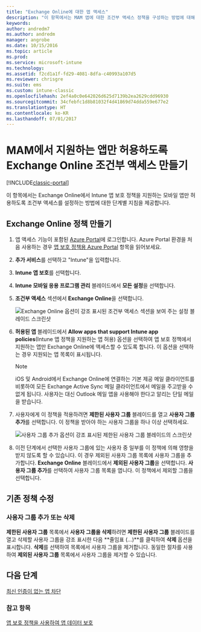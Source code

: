 ```yaml
---
title: "Exchange Online에 대한 앱 액세스"
description: "이 항목에서는 MAM 앱에 대한 조건부 액세스 정책을 구성하는 방법에 대해 설명합니다."
keywords: 
author: andredm7
ms.author: andredm
manager: angrobe
ms.date: 10/15/2016
ms.topic: article
ms.prod: 
ms.service: microsoft-intune
ms.technology: 
ms.assetid: f2cd1a1f-fd29-4081-8dfa-c40993a107d5
ms.reviewer: chrisgre
ms.suite: ems
ms.custom: intune-classic
ms.openlocfilehash: 2ef4a0c0e642026d625d7139b2ea2629cdd96930
ms.sourcegitcommit: 34cfebfc1d8b81032f4d41869d74dda559e677e2
ms.translationtype: HT
ms.contentlocale: ko-KR
ms.lasthandoff: 07/01/2017
---
```

# <a name="create-an-exchange-online-conditional-access-to-only-allow-apps-supported-by-mam"></a>MAM에서 지원하는 앱만 허용하도록 Exchange Online 조건부 액세스 만들기

[!INCLUDE[classic-portal](../includes/classic-portal.md)]

이 항목에서는 Exchange Online에서 Intune 앱 보호 정책을 지원하는 모바일 앱만 허용하도록 조건부 액세스를 설정하는 방법에 대한 단계별 지침을 제공합니다.


## <a name="create-an-exchange-online-policy"></a>Exchange Online 정책 만들기
1.  앱 액세스 기능이 포함된 [Azure Portal](https://portal.azure.com)에 로그인합니다. Azure Portal 환경을 처음 사용하는 경우 [앱 보호 정책용 Azure Portal](azure-portal-for-microsoft-intune-mam-policies.md) 항목을 읽어보세요.

2.  **추가 서비스**를 선택하고 "Intune"을 입력합니다.

3.  **Intune 앱 보호**를 선택합니다.

4.  **Intune 모바일 응용 프로그램 관리** 블레이드에서 **모든 설정**을 선택합니다.

5.  **조건부 액세스** 섹션에서 **Exchange Online**을 선택합니다.

    ![Exchange Online 옵션이 강조 표시된 조건부 액세스 섹션을 보여 주는 설정 블레이드 스크린샷](../media/MAM-conditional-access-1.png)

6. **허용된 앱** 블레이드에서 **Allow apps that support Intune app policies**(Intune 앱 정책을 지원하는 앱 허용) 옵션을 선택하여 앱 보호 정책에서 지원하는 앱만 Exchange Online에 액세스할 수 있도록 합니다. 이 옵션을 선택하는 경우 지원되는 앱 목록이 표시됩니다.

    >[!NOTE]
    >iOS 및 Android에서 Exchange Online에 연결하는 기본 제공 메일 클라이언트를 비롯하여 모든 Exchange Active Sync 메일 클라이언트에서 메일을 주고받을 수 없게 됩니다. 사용자는 대신 Outlook 메일 앱을 사용해야 한다고 알리는 단일 메일을 받습니다.

7. 사용자에게 이 정책을 적용하려면 **제한된 사용자 그룹** 블레이드를 열고 **사용자 그룹 추가**를 선택합니다. 이 정책을 받아야 하는 사용자 그룹을 하나 이상 선택하세요.

    ![사용자 그룹 추가 옵션이 강조 표시된 제한된 사용자 그룹 블레이드의 스크린샷](../media/mam-ca-add-user-group.png)

8. 이전 단계에서 선택한 사용자 그룹에 있는 사용자 중 일부를 이 정책에 의해 영향을 받지 않도록 할 수 있습니다. 이 경우 제외된 사용자 그룹 목록에 사용자 그룹을 추가합니다. **Exchange Online** 블레이드에서 **제외된 사용자 그룹**을 선택합니다. **사용자 그룹 추가**를 선택하여 사용자 그룹 목록을 엽니다. 이 정책에서 제외할 그룹을 선택합니다.  

## <a name="modify-an-existing-policy"></a>기존 정책 수정
### <a name="add-or-delete-user-groups"></a>사용자 그룹 추가 또는 삭제

**제한된 사용자 그룹** 목록에서 **사용자 그룹을 삭제**하려면 **제한된 사용자 그룹** 블레이드를 열고 삭제할 사용자 그룹을 강조 표시한 다음 **줄임표 (...)**를 클릭하여 **삭제** 옵션을 표시합니다. **삭제**를 선택하여 목록에서 사용자 그룹을 제거합니다. 동일한 절차를 사용하여 **제외된 사용자 그룹** 목록에서 사용자 그룹을 제거할 수 있습니다.


## <a name="next-steps"></a>다음 단계
[최신 인증이 없는 앱 차단](block-apps-with-no-modern-authentication.md)
### <a name="see-also"></a>참고 항목
[앱 보호 정책을 사용하여 앱 데이터 보호](protect-app-data-using-mobile-app-management-policies-with-microsoft-intune.md)
